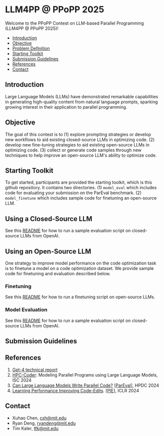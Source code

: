 # LLM4PP @ PPoPP 2025

Welcome to the PPoPP Contest on LLM-based Parallel Programming (LLM4PP @ PPoPP 2025)!

* [Introduction](#introduction)
* [Objective](#objective)
* [Problem Definition](#problem-definition)
* [Starting Toolkit](#starting-toolkit)
* [Submission Guidelines](#submission-guidelines)
* [References](#references)
* [Contact](#contact)
  
<!--Starting Toolkit for the LLM4PP competition, modified from the starting toolkit from [LLM4HWDesign](https://nvlabs.github.io/LLM4HWDesign/problem.html) is [here](https://github.com/GATECH-EIC/LLM4HWDesign_Starting_Toolkit).-->

## Introduction

Large Language Models (LLMs) have demonstrated remarkable capabilities in generating high-quality content from natural language prompts, sparking growing interest in their application to parallel programming. 

<!--
Despite the significant potential and community excitement, current state-of-the-art pretrained LLMs, such as OpenAI's GPT-4 [1], still struggle to produce practical parallel code without extensive human intervention in their original forms. 
In parallel code generation, for example, these models tend to either generate non-compilable or non-functional code, necessitating human correction, or produce overly simplistic or inefficient parallel implementations. 
This issue can primarily stem from the LLMs' limited exposure to parallel code data during pretraining. A pioneering attempt in HPC-Coder [2] demonstrates that using a large-scale parallel code dataset can improve LLMs' PP abilities. 
However, models trained with publicly available datasets are still far behind human experts. Thus, developing open-source, high-quality, PP-specific code datasets is essential for unlocking the full potential of LLM-based PP.
This year's contest seeks to address this challenge by asking you to help build a large-scale, high-quality parallel code generation dataset. 
By open-sourcing this dataset, we aim to establish critical infrastructure for advancing LLM-based parallel programming workflows. 
Participants will be invited to author a short paper summarizing our efforts, insights, and lessons learned, thereby paving the way for future initiatives.

Unfortunately, the development of LLM for PP is severely hindered by the scarcity of high-quality, publicly accessible parallel code datasets. 
Specifically, the lack of adequate datasets prevents effective fine-tuning of LLMs, a critical method for equipping them with PP domain knowledge and mitigating their limited exposure to PP-specific data during pretraining. 
This shortage thus significantly impedes progress in LLM-based parallel code generation.
-->

## Objective
The goal of this contest is to 
(1) explore prompting strategies or develop new workflows to aid existing closed-source LLMs in optimizing code.
(2) develop new fine-tuning strategies to aid existing open-source LLMs in optimizing code.
(3) collect or generate code samples through new techniques to help improve an open-source LLM's ability to optimize code.

<!--enrich the current parallel code dataset to a large-scale, high-quality open-source dataset, facilitating the development of more effective LLM-based parallel programming through fine-tuning. 
Participants are asked to (1) collect or generate parallel code samples and (2) enhance the dataset quality through data cleaning and label generation techniques. 
Participants' contributions will be evaluated based on the improvement their data brings to the fine-tuned LLM.-->

## Starting Toolkit
To get started, participants are provided the starting toolkit, which is this github repository. It contains two directories.
(1) `model_eval` which includes code for evaluating your submission on the ParEval benchmark.
(2) `model_finetune` which includes sample code for finetuning an open-source LLM.

<!--
and (5) the deduplication codebase we will use to duplicate the repeated data samples. 
Participants are expected to just replace the example submission dataset with their own collected datasets and get the corresponding metric from the starting toolkit to further improve their datasets during Phase I.
-->

## Using a Closed-Source LLM
See this [README](model_eval/README.md) for how to run a sample evaluation script on closed-source LLMs from OpenAI.

## Using an Open-Source LLM
One strategy to improve model performance on the code optimization task is to finetune a model on a code optimization dataset. We provide sample code for finetuning and evaluation described below.

### Finetuning
See this [README](model_finetune/README.md) for how to run a finetuning script on open-source LLMs.

### Model Evaluation
See this [README](model_eval/README.md) for how to run a sample evaluation script on closed-source LLMs from OpenAI.

## Submission Guidelines

## References
1. [Gpt-4 technical report](https://arxiv.org/abs/2303.08774)
2. [HPC-Coder](https://arxiv.org/html/2306.17281v2): Modeling Parallel Programs using Large Language Models, ISC 2024
3. [Can Large Language Models Write Parallel Code?](https://arxiv.org/pdf/2401.12554.pdf) [[ParEval](https://github.com/parallelcodefoundry/ParEval)], HPDC 2024
4. [Learning Performance Improving Code-Edits](https://arxiv.org/abs/2302.07867). [[PIE](https://pie4perf.com/)], ICLR 2024

## Contact
* Xuhao Chen, cxh@mit.edu 
* Ryan Deng, ryandeng@mit.edu
* Tim Kaler, tfk@mit.edu
